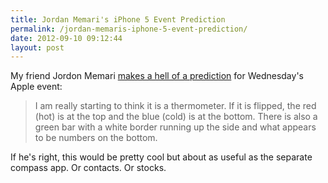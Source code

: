 ```yaml
---
title: Jordan Memari's iPhone 5 Event Prediction
permalink: /jordan-memaris-iphone-5-event-prediction/
date: 2012-09-10 09:12:44
layout: post
---
```


My friend Jordon Memari [makes a hell of a prediction](http://www.jordanmemari.com/2012/apple-iphone-5-event-september-2012/) for Wednesday's Apple event: 

> I am really starting to think it is a thermometer. If it is flipped, the red (hot) is at the top and the blue (cold) is at the bottom. There is also a green bar with a white border running up the side and what appears to be numbers on the bottom.

If he's right, this would be pretty cool but about as useful as the separate compass app. Or contacts. Or stocks.